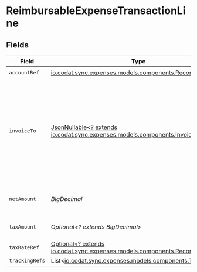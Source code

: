 # ReimbursableExpenseTransactionLine


## Fields

| Field                                                                                                                   | Type                                                                                                                    | Required                                                                                                                | Description                                                                                                             | Example                                                                                                                 |
| ----------------------------------------------------------------------------------------------------------------------- | ----------------------------------------------------------------------------------------------------------------------- | ----------------------------------------------------------------------------------------------------------------------- | ----------------------------------------------------------------------------------------------------------------------- | ----------------------------------------------------------------------------------------------------------------------- |
| `accountRef`                                                                                                            | [io.codat.sync.expenses.models.components.RecordRef](../../models/components/RecordRef.md)                              | :heavy_check_mark:                                                                                                      | N/A                                                                                                                     |                                                                                                                         |
| `invoiceTo`                                                                                                             | [JsonNullable<? extends io.codat.sync.expenses.models.components.InvoiceTo>](../../models/components/InvoiceTo.md)      | :heavy_minus_sign:                                                                                                      | Unique identifier of the customer the expense is billable to. The invoiceTo object is currently only supported for QBO. |                                                                                                                         |
| `netAmount`                                                                                                             | *BigDecimal*                                                                                                            | :heavy_check_mark:                                                                                                      | Amount of the line, exclusive of tax.                                                                                   | 110.42                                                                                                                  |
| `taxAmount`                                                                                                             | *Optional<? extends BigDecimal>*                                                                                        | :heavy_minus_sign:                                                                                                      | Amount of tax for the line.                                                                                             | 14.43                                                                                                                   |
| `taxRateRef`                                                                                                            | [Optional<? extends io.codat.sync.expenses.models.components.RecordRef>](../../models/components/RecordRef.md)          | :heavy_minus_sign:                                                                                                      | N/A                                                                                                                     |                                                                                                                         |
| `trackingRefs`                                                                                                          | List<[io.codat.sync.expenses.models.components.TrackingRef](../../models/components/TrackingRef.md)>                    | :heavy_minus_sign:                                                                                                      | N/A                                                                                                                     |                                                                                                                         |